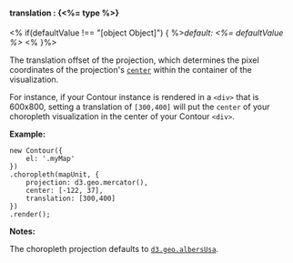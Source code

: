 #### **translation** : {<%= type %>}

<% if(defaultValue !== "[object Object]") { %>*default: <%= defaultValue %>* <% }%>

The translation offset of the projection, which determines the pixel coordinates of the projection's [`center`](#geo_config/config.choropleth.center) within the container of the visualization. 

For instance, if your Contour instance is rendered in a `<div>` that is 600x800, setting a translation of `[300,400]` will put the `center` of your choropleth visualization in the center of your Contour `<div>`. 

**Example:**

	new Contour({
		el: '.myMap'
	})
	.choropleth(mapUnit, { 
		projection: d3.geo.mercator(), 
		center: [-122, 37], 
		translation: [300,400] 
	})
	.render();	

<!-- TODO: *[Try it.](<%= jsFiddleLink %>)* -->

**Notes:**

The choropleth projection defaults to [`d3.geo.albersUsa`](https://github.com/mbostock/d3/wiki/Geo-Projections). 


